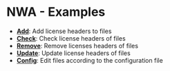 # NWA - Examples

- **[Add](add)**: Add license headers to files
- **[Check](check)**: Check license headers of files
- **[Remove](remove)**: Remove licenses headers of files
- **[Update](update)**: Update license headers of files
- **[Config](config)**: Edit files according to the configuration file
